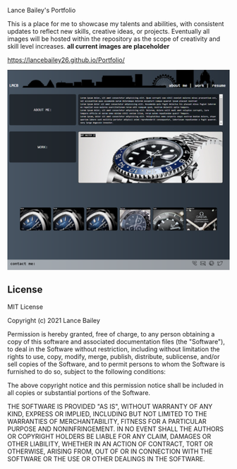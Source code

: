 Lance Bailey's Portfolio

This is a place for me to showcase my talents and abilities, with consistent updates to reflect new skills, creative ideas, or projects. Eventually all images will be hosted within the repository as the scope of creativity and skill level increases.
**all current images are placeholder**

https://lancebailey26.github.io/Portfolio/

![Screenshot](./assets/images/Screenshot_1.png?raw=true "Screenshot")

## License
MIT License

Copyright (c) 2021 Lance Bailey

Permission is hereby granted, free of charge, to any person obtaining a copy
of this software and associated documentation files (the "Software"), to deal
in the Software without restriction, including without limitation the rights
to use, copy, modify, merge, publish, distribute, sublicense, and/or sell
copies of the Software, and to permit persons to whom the Software is
furnished to do so, subject to the following conditions:

The above copyright notice and this permission notice shall be included in all
copies or substantial portions of the Software.

THE SOFTWARE IS PROVIDED "AS IS", WITHOUT WARRANTY OF ANY KIND, EXPRESS OR
IMPLIED, INCLUDING BUT NOT LIMITED TO THE WARRANTIES OF MERCHANTABILITY,
FITNESS FOR A PARTICULAR PURPOSE AND NONINFRINGEMENT. IN NO EVENT SHALL THE
AUTHORS OR COPYRIGHT HOLDERS BE LIABLE FOR ANY CLAIM, DAMAGES OR OTHER
LIABILITY, WHETHER IN AN ACTION OF CONTRACT, TORT OR OTHERWISE, ARISING FROM,
OUT OF OR IN CONNECTION WITH THE SOFTWARE OR THE USE OR OTHER DEALINGS IN THE
SOFTWARE.
